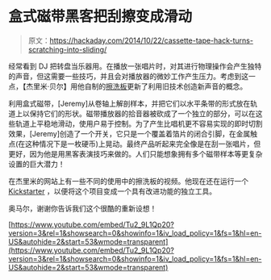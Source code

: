 # 盒式磁带黑客把刮擦变成滑动

> 原文：<https://hackaday.com/2014/10/22/cassette-tape-hack-turns-scratching-into-sliding/>

经常看到 DJ 把转盘当乐器用。在播放一张唱片时，对其进行物理操作会产生独特的声音，但这需要一些技巧，并且会对播放器的微妙工作产生压力。考虑到这一点，【杰里米·贝尔】用他自制的[擦洗板](http://jeremyseanbell.com/scrubboard/)更新了利用旧技术创造新声音的概念。

利用盒式磁带，[Jeremy]从卷轴上解剖样本，并把它们以水平条带的形式放在轨道上以保持它们的形状。磁带播放器的拾音器被砍成了一个独立的部分，可以在这些轨道上平稳地滑动，使用户易于控制。为了产生比唱机更不容易实现的即时切割效果，[Jeremy]创造了一个开关，它只是一个覆盖着箔片的闭合引脚，在金属触点(在这种情况下是一枚硬币)上晃动。最终产品听起来完全像是在刮一张唱片，但更好，因为他是用黑客表演技巧来做的。人们只能想象拥有多个磁带样本等更复杂设置的巨大潜力！

在杰里米的网站上有一些不同的使用中的擦洗板的视频。他现在还在运行一个 [Kickstarter](https://www.kickstarter.com/projects/jeremyseanbell/the-scrubboard) ，以便将这个项目变成一个具有改进功能的独立工具。

奥马尔，谢谢你告诉我们这个很酷的重新设想！

[https://www.youtube.com/embed/Tu2_9L1Qp20?version=3&rel=1&showsearch=0&showinfo=1&iv_load_policy=1&fs=1&hl=en-US&autohide=2&start=53&wmode=transparent](https://www.youtube.com/embed/Tu2_9L1Qp20?version=3&rel=1&showsearch=0&showinfo=1&iv_load_policy=1&fs=1&hl=en-US&autohide=2&start=53&wmode=transparent)